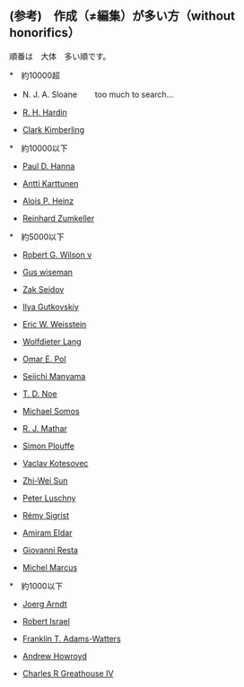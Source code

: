 ## (参考)　作成（≠編集）が多い方（without honorifics）

順番は　大体　多い順です。

*　約10000超

   - N. J. A. Sloane 　　too much to search...
   
   - [R. H. Hardin](https://oeis.org/search?q=author%3AR.+H.+Hardin)
   
   - [Clark Kimberling](https://oeis.org/search?q=author%3AClark+Kimberling)

*　約10000以下

   - [Paul D. Hanna](https://oeis.org/search?q=author%3APaul+D.+Hanna)
   
   - [Antti Karttunen](https://oeis.org/search?q=author%3AAntti+Karttunen)

   - [Alois P. Heinz](https://oeis.org/search?q=author%3AAlois+P.+Heinz)
   
   - [Reinhard Zumkeller](https://oeis.org/search?q=author%3AReinhard+Zumkeller)

*　約5000以下

   - [Robert G. Wilson v](https://oeis.org/search?q=author%3ARobert+G.+Wilson+v)

   - [Gus wiseman](https://oeis.org/search?q=author%3AGus+wiseman)
   
   - [Zak Seidov](https://oeis.org/search?q=author%3AZak+Seidov)

   - [Ilya Gutkovskiy](https://oeis.org/search?q=author%3AIlya+Gutkovskiy)
   
   - [Eric W. Weisstein](https://oeis.org/search?q=author%3AEric+W.+Weisstein)
   
   - [Wolfdieter Lang](https://oeis.org/search?q=author%3AWolfdieter+Lang)
   
   - [Omar E. Pol](https://oeis.org/search?q=author%3AOmar+E.+Pol)

   - [Seiichi Manyama](https://oeis.org/search?q=author%3ASeiichi+Manyama)
   
   - [T. D. Noe](https://oeis.org/search?q=author%3AT.+D.+Noe)
   
   - [Michael Somos](https://oeis.org/search?q=author%3AMichael+Somos)
   
   - [R. J. Mathar](https://oeis.org/search?q=author%3AR.+J.+Mathar)
   
   - [Simon Plouffe](https://oeis.org/search?q=author%3ASimon+Plouffe)

   - [Vaclav Kotesovec](https://oeis.org/search?q=author%3AVaclav+Kotesovec)
   
   - [Zhi-Wei Sun](https://oeis.org/search?q=author%3AZhi-Wei+Sun)
   
   - [Peter Luschny](https://oeis.org/search?q=author%3APeter+Luschny)
   
   - [Rémy Sigrist](https://oeis.org/search?q=author%3ARémy+Sigrist)
   
   - [Amiram Eldar](https://oeis.org/search?q=author%3AAmiram+Eldar)
   
   - [Giovanni Resta](https://oeis.org/search?q=author%3AGiovanni+Resta)
   
   - [Michel Marcus](https://oeis.org/search?q=author%3AMichel+Marcus)

*　約1000以下

   - [Joerg Arndt](https://oeis.org/search?q=author%3AJoerg+Arndt)

   - [Robert Israel](https://oeis.org/search?q=author%3ARobert+Israel)
   
   - [Franklin T. Adams-Watters](https://oeis.org/search?q=author%3AFranklin+T.+Adams-Watters)

   - [Andrew Howroyd](https://oeis.org/search?q=author%3AAndrew+Howroyd)
   
   - [Charles R Greathouse IV](https://oeis.org/search?q=author%3ACharles+R+Greathouse+IV)
